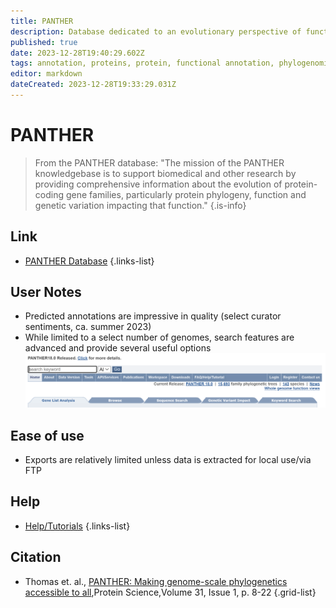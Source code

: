 ```yaml
---
title: PANTHER
description: Database dedicated to an evolutionary perspective of functional annotations of protein-coding genes across taxa
published: true
date: 2023-12-28T19:40:29.602Z
tags: annotation, proteins, protein, functional annotation, phylogenomic, phylogenetic, phylogenomics, phylogenetics, protein annotation, domain, domains
editor: markdown
dateCreated: 2023-12-28T19:33:29.031Z
---
```


# PANTHER

> From the PANTHER database: "The mission of the PANTHER knowledgebase is to support biomedical and other research by providing comprehensive information about the evolution of protein-coding gene families, particularly protein phylogeny, function and genetic variation impacting that function."
{.is-info}

## Link

- [PANTHER Database](https://pantherdb.org)
{.links-list}


## User Notes
 
 - Predicted annotations are impressive in quality (select curator sentiments, ca. summer 2023)
 - While limited to a select number of genomes, search features are advanced and provide several useful options
 ![pantherdb_1.png](/pantherdb_1.png)

 
## Ease of use

- Exports are relatively limited unless data is extracted for local use/via FTP


## Help

- [Help/Tutorials](https://pantherdb.org/help/PANTHERhelp.jsp)
{.links-list}


## Citation

- Thomas et. al., [PANTHER: Making genome-scale phylogenetics accessible to all](https://onlinelibrary.wiley.com/doi/10.1002/pro.4218),Protein Science,Volume 31, Issue 1, p. 8-22
{.grid-list}
